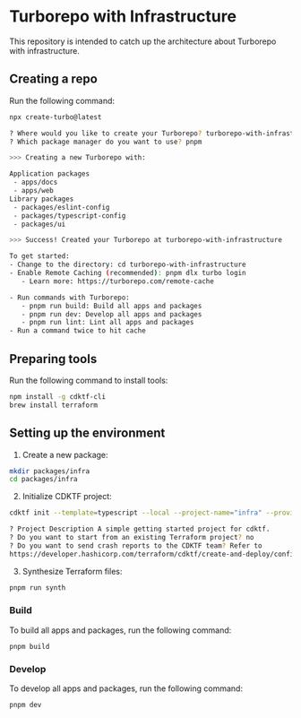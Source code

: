 # Turborepo with Infrastructure

This repository is intended to catch up the architecture about Turborepo with infrastructure.

## Creating a repo

Run the following command:

```sh
npx create-turbo@latest

? Where would you like to create your Turborepo? turborepo-with-infrastructure
? Which package manager do you want to use? pnpm

>>> Creating a new Turborepo with:

Application packages
 - apps/docs
 - apps/web
Library packages
 - packages/eslint-config
 - packages/typescript-config
 - packages/ui

>>> Success! Created your Turborepo at turborepo-with-infrastructure

To get started:
- Change to the directory: cd turborepo-with-infrastructure
- Enable Remote Caching (recommended): pnpm dlx turbo login
   - Learn more: https://turborepo.com/remote-cache

- Run commands with Turborepo:
   - pnpm run build: Build all apps and packages
   - pnpm run dev: Develop all apps and packages
   - pnpm run lint: Lint all apps and packages
- Run a command twice to hit cache
```

## Preparing tools

Run the following command to install tools:

```sh
npm install -g cdktf-cli
brew install terraform
```

## Setting up the environment

1. Create a new package:

```sh
mkdir packages/infra
cd packages/infra
```

2. Initialize CDKTF project:

```sh
cdktf init --template=typescript --local --project-name="infra" --providers="google@~>4.0"

? Project Description A simple getting started project for cdktf.
? Do you want to start from an existing Terraform project? no
? Do you want to send crash reports to the CDKTF team? Refer to 
https://developer.hashicorp.com/terraform/cdktf/create-and-deploy/configuration-file#enable-crash-reporting-for-the-cli for more information yes
```

3. Synthesize Terraform files:

```sh
pnpm run synth
```

### Build

To build all apps and packages, run the following command:

```
pnpm build
```

### Develop

To develop all apps and packages, run the following command:

```
pnpm dev
```
